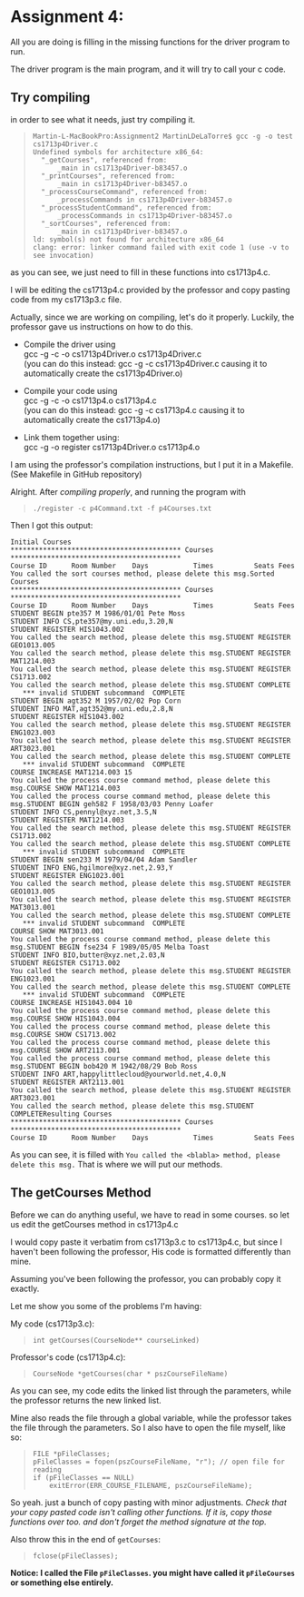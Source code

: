 Assignment 4:
==============

All you are doing is filling in the missing functions for the driver program to run.

The driver program is the main program, and it will try to call your c code.

Try compiling
------------------

in order to see what it needs, just try compiling it.

>
>     Martin-L-MacBookPro:Assignment2 MartinLDeLaTorre$ gcc -g -o test cs1713p4Driver.c
>     Undefined symbols for architecture x86_64:
>       "_getCourses", referenced from:
>           _main in cs1713p4Driver-b83457.o
>       "_printCourses", referenced from:
>           _main in cs1713p4Driver-b83457.o
>       "_processCourseCommand", referenced from:
>           _processCommands in cs1713p4Driver-b83457.o
>       "_processStudentCommand", referenced from:
>           _processCommands in cs1713p4Driver-b83457.o
>       "_sortCourses", referenced from:
>           _main in cs1713p4Driver-b83457.o
>     ld: symbol(s) not found for architecture x86_64
>     clang: error: linker command failed with exit code 1 (use -v to see invocation)

as you can see, we just need to fill in these functions into cs1713p4.c.

I will be editing the cs1713p4.c provided by the professor and copy pasting code from my cs1713p3.c file.

Actually, since we are working on compiling, let's do it properly. Luckily, the professor gave us instructions on how to do this.

* Compile the driver using  
 gcc -g -c -o cs1713p4Driver.o cs1713p4Driver.c   
 (you can do this instead: gcc -g -c cs1713p4Driver.c causing it to automatically create the cs1713p4Driver.o)   
 
* Compile your code using  
 gcc -g -c -o cs1713p4.o cs1713p4.c   
 (you can do this instead: gcc -g -c cs1713p4.c causing it to automatically create the cs1713p4.o)   
 
* Link them together using:  
 gcc -g -o register cs1713p4Driver.o cs1713p4.o   
 
I am using the professor's compilation instructions, but I put it in a Makefile.
(See Makefile in GitHub repository)

Alright. After *compiling properly*, and running the program with
>
>     ./register -c p4Command.txt -f p4Courses.txt

Then I got this output:

    Initial Courses
    ****************************************** Courses ******************************************
    Course ID      Room Number    Days           Times          Seats Fees  
    You called the sort courses method, please delete this msg.Sorted Courses
    ****************************************** Courses ******************************************
    Course ID      Room Number    Days           Times          Seats Fees  
    STUDENT BEGIN pte357 M 1986/01/01 Pete Moss
    STUDENT INFO CS,pte357@my.uni.edu,3.20,N
    STUDENT REGISTER HIS1043.002    
    You called the search method, please delete this msg.STUDENT REGISTER GEO1013.005
    You called the search method, please delete this msg.STUDENT REGISTER MAT1214.003
    You called the search method, please delete this msg.STUDENT REGISTER CS1713.002
    You called the search method, please delete this msg.STUDENT COMPLETE
       *** invalid STUDENT subcommand  COMPLETE
    STUDENT BEGIN agt352 M 1957/02/02 Pop Corn
    STUDENT INFO MAT,agt352@my.uni.edu,2.8,N
    STUDENT REGISTER HIS1043.002
    You called the search method, please delete this msg.STUDENT REGISTER ENG1023.003
    You called the search method, please delete this msg.STUDENT REGISTER ART3023.001
    You called the search method, please delete this msg.STUDENT COMPLETE
       *** invalid STUDENT subcommand  COMPLETE
    COURSE INCREASE MAT1214.003 15
    You called the process course command method, please delete this msg.COURSE SHOW MAT1214.003
    You called the process course command method, please delete this msg.STUDENT BEGIN geh582 F 1958/03/03 Penny Loafer
    STUDENT INFO CS,pennyl@xyz.net,3.5,N
    STUDENT REGISTER MAT1214.003
    You called the search method, please delete this msg.STUDENT REGISTER CS1713.002
    You called the search method, please delete this msg.STUDENT COMPLETE
       *** invalid STUDENT subcommand  COMPLETE
    STUDENT BEGIN sen233 M 1979/04/04 Adam Sandler
    STUDENT INFO ENG,hgilmore@xyz.net,2.93,Y
    STUDENT REGISTER ENG1023.001
    You called the search method, please delete this msg.STUDENT REGISTER GEO1013.005
    You called the search method, please delete this msg.STUDENT REGISTER MAT3013.001
    You called the search method, please delete this msg.STUDENT COMPLETE
       *** invalid STUDENT subcommand  COMPLETE
    COURSE SHOW MAT3013.001
    You called the process course command method, please delete this msg.STUDENT BEGIN fse234 F 1989/05/05 Melba Toast
    STUDENT INFO BIO,butter@xyz.net,2.03,N
    STUDENT REGISTER CS1713.002
    You called the search method, please delete this msg.STUDENT REGISTER ENG1023.001
    You called the search method, please delete this msg.STUDENT COMPLETE
       *** invalid STUDENT subcommand  COMPLETE
    COURSE INCREASE HIS1043.004 10
    You called the process course command method, please delete this msg.COURSE SHOW HIS1043.004
    You called the process course command method, please delete this msg.COURSE SHOW CS1713.002
    You called the process course command method, please delete this msg.COURSE SHOW ART2113.001
    You called the process course command method, please delete this msg.STUDENT BEGIN bob420 M 1942/08/29 Bob Ross
    STUDENT INFO ART,happylittlecloud@yourworld.net,4.0,N
    STUDENT REGISTER ART2113.001
    You called the search method, please delete this msg.STUDENT REGISTER ART3023.001
    You called the search method, please delete this msg.STUDENT COMPLETEResulting Courses
    ****************************************** Courses ******************************************
    Course ID      Room Number    Days           Times          Seats Fees
    
As you can see, it is filled with `You called the <blabla> method, please delete this msg.`
That is where we will put our methods.

The getCourses Method
------------------

Before we can do anything useful, we have to read in some courses. so let us edit the getCourses method in cs1713p4.c

I would copy paste it verbatim from cs1713p3.c to cs1713p4.c, but since I haven't been following the professor, His code is formatted differently than mine.

Assuming you've been following the professor, you can probably copy it exactly.

Let me show you some of the problems I'm having:

My code (cs1713p3.c):
>
>     int getCourses(CourseNode** courseLinked)

Professor's code (cs1713p4.c):
>
>     CourseNode *getCourses(char * pszCourseFileName)

As you can see, my code edits the linked list through the parameters, while the professor returns the new linked list.

Mine also reads the file through a global variable, while the professor takes the file through the parameters. So I also have to open the file myself, like so:
>
>     FILE *pFileClasses;
>     pFileClasses = fopen(pszCourseFileName, "r"); // open file for reading
>     if (pFileClasses == NULL)
>         exitError(ERR_COURSE_FILENAME, pszCourseFileName);

So yeah. just a bunch of copy pasting with minor adjustments.
*Check that your copy pasted code isn't calling other functions. If it is, copy those functions over too. and don't forget the method signature at the top.*

Also throw this in the end of `getCourses`:
>
>     fclose(pFileClasses);

**Notice: I called the File `pFileClasses`. you might have called it `pFileCourses` or something else entirely.**





